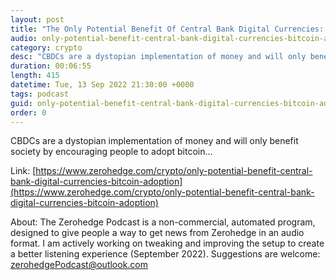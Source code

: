 ```yaml
---
layout: post
title: "The Only Potential Benefit Of Central Bank Digital Currencies: Bitcoin Adoption"
audio: only-potential-benefit-central-bank-digital-currencies-bitcoin-adoption-0
category: crypto
desc: "CBDCs are a dystopian implementation of money and will only benefit society by encouraging people to adopt bitcoin..."
duration: 00:06:55
length: 415
datetime: Tue, 13 Sep 2022 21:30:00 +0000
tags: podcast
guid: only-potential-benefit-central-bank-digital-currencies-bitcoin-adoption-0
order: 0
---
```

CBDCs are a dystopian implementation of money and will only benefit society by encouraging people to adopt bitcoin...

Link: [https://www.zerohedge.com/crypto/only-potential-benefit-central-bank-digital-currencies-bitcoin-adoption](https://www.zerohedge.com/crypto/only-potential-benefit-central-bank-digital-currencies-bitcoin-adoption)

About: The Zerohedge Podcast is a non-commercial, automated program, designed to give people a way to get news from Zerohedge in an audio format.  I am actively working on tweaking and improving the setup to create a better listening experience (September 2022).  Suggestions are welcome: [zerohedgePodcast@outlook.com](mailto:zerohedgePodcast@outlook.com)